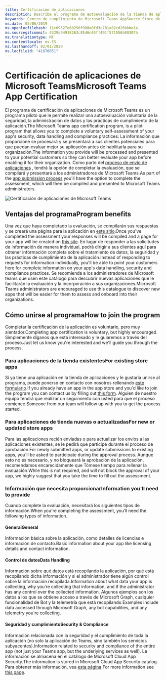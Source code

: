 ```yaml
---
title: Certificación de aplicaciones
description: Describe el programa de autoevaluación de la tienda de aplicaciones
keywords: Centro de cumplimiento de Microsoft Teams AppSource Store de certificación de aplicaciones
ms.date: 05/06/2019
ms.openlocfilehash: 11c69527e60290f908e8fd3c781a02cd26bbbe14
ms.sourcegitcommit: 4329a94918263c85d6c65ff401f571556b80307b
ms.translationtype: MT
ms.contentlocale: es-ES
ms.lasthandoff: 02/01/2020
ms.locfileid: "41676051"
---
```

# <a name="microsoft-teams-app-certification"></a><span data-ttu-id="85a19-104">Certificación de aplicaciones de Microsoft Teams</span><span class="sxs-lookup"><span data-stu-id="85a19-104">Microsoft Teams App Certification</span></span>

<span data-ttu-id="85a19-105">El programa de certificación de aplicaciones de Microsoft Teams es un programa piloto que le permite realizar una autoevaluación voluntaria de la seguridad, la administración de datos y las prácticas de cumplimiento de la aplicación.</span><span class="sxs-lookup"><span data-stu-id="85a19-105">The Microsoft Teams app certification program, is a pilot program that allows you to complete a voluntary self-assessment of your app's security, data handling and compliance practices.</span></span> <span data-ttu-id="85a19-106">La información que proporcione se procesará y se presentará a sus clientes potenciales para que puedan evaluar mejor su aplicación antes de habilitarla para su organización.</span><span class="sxs-lookup"><span data-stu-id="85a19-106">The information you provide will be processed and presented to your potential customers so they can better evaluate your app before enabling it for their organization.</span></span> <span data-ttu-id="85a19-107">Como parte del [proceso de envío de aplicaciones](~/concepts/deploy-and-publish/apps-publish.md) , tendrá la opción de completar la evaluación, que se compilará y presentará a los administradores de Microsoft Teams.</span><span class="sxs-lookup"><span data-stu-id="85a19-107">As part of the [app submission process](~/concepts/deploy-and-publish/apps-publish.md) you'll have the option to complete the assessment, which will then be compiled and presented to Microsoft Teams administrators.</span></span>

![Certificación de aplicaciones de Microsoft Teams](~/assets/images/self-assessment.png)

## <a name="program-benefits"></a><span data-ttu-id="85a19-109">Ventajas del programa</span><span class="sxs-lookup"><span data-stu-id="85a19-109">Program benefits</span></span>

<span data-ttu-id="85a19-110">Una vez que haya completado la evaluación, se compilarán sus respuestas y se creará una página para la aplicación en [este sitio](https://aka.ms/AppCertification).</span><span class="sxs-lookup"><span data-stu-id="85a19-110">Once you've completed the assessment your responses will be compiled and a page for your app will be created on [this site](https://aka.ms/AppCertification).</span></span> <span data-ttu-id="85a19-111">En lugar de responder a las solicitudes de información de manera individual, podrá dirigir a sus clientes aquí para obtener información completa sobre el tratamiento de datos, la seguridad y las prácticas de cumplimiento de la aplicación.</span><span class="sxs-lookup"><span data-stu-id="85a19-111">Instead of responding to requests for information individually, you'll be able to point your customers here for complete information on your app's data handling, security and compliance practices.</span></span> <span data-ttu-id="85a19-112">Se recomienda a los administradores de Microsoft teams que usen este catálogo para descubrir nuevas aplicaciones que le facilitarán la evaluación y la incorporación a sus organizaciones.</span><span class="sxs-lookup"><span data-stu-id="85a19-112">Microsoft Teams administrators are encouraged to use this catalogue to discover new apps that will be easier for them to assess and onboard into their organizations.</span></span>

## <a name="how-to-join-the-program"></a><span data-ttu-id="85a19-113">Cómo unirse al programa</span><span class="sxs-lookup"><span data-stu-id="85a19-113">How to join the program</span></span>

<span data-ttu-id="85a19-114">Completar la certificación de la aplicación es voluntario, pero muy alentador.</span><span class="sxs-lookup"><span data-stu-id="85a19-114">Completing app certification is voluntary, but highly encouraged.</span></span> <span data-ttu-id="85a19-115">Simplemente díganos que está interesado y le guiaremos a través del proceso.</span><span class="sxs-lookup"><span data-stu-id="85a19-115">Just let us know you're interested and we'll guide you through the process.</span></span>

### <a name="for-existing-store-apps"></a><span data-ttu-id="85a19-116">Para aplicaciones de la tienda existentes</span><span class="sxs-lookup"><span data-stu-id="85a19-116">For existing store apps</span></span>

<span data-ttu-id="85a19-117">Si ya tiene una aplicación en la tienda de aplicaciones y le gustaría unirse al programa, puede ponerse en contacto con nosotros rellenando [este formulario](https://forms.office.com/Pages/ResponsePage.aspx?id=v4j5cvGGr0GRqy180BHbR3oKPRKv815GlRdzCCYPJGZUOUgzSUtFNU8yOFpYR0oyWElHVkxHODhQUyQlQCN0PWcu).</span><span class="sxs-lookup"><span data-stu-id="85a19-117">If you already have an app in the app store and you'd like to join the program you can contact us by filling out [this form](https://forms.office.com/Pages/ResponsePage.aspx?id=v4j5cvGGr0GRqy180BHbR3oKPRKv815GlRdzCCYPJGZUOUgzSUtFNU8yOFpYR0oyWElHVkxHODhQUyQlQCN0PWcu).</span></span> <span data-ttu-id="85a19-118">Alguien de nuestro equipo tendrá que realizar un seguimiento con usted para que el proceso comience.</span><span class="sxs-lookup"><span data-stu-id="85a19-118">Someone from our team will follow up with you to get the process started.</span></span>

### <a name="for-new-or-updated-store-apps"></a><span data-ttu-id="85a19-119">Para aplicaciones de tienda nuevas o actualizadas</span><span class="sxs-lookup"><span data-stu-id="85a19-119">For new or updated store apps</span></span>

<span data-ttu-id="85a19-120">Para las aplicaciones recién enviadas o para actualizar los envíos a las aplicaciones existentes, se le pedirá que participe durante el proceso de aprobación.</span><span class="sxs-lookup"><span data-stu-id="85a19-120">For newly submitted apps, or update submissions to existing apps, you'll be asked to participate during the approval process.</span></span> <span data-ttu-id="85a19-121">Aunque esto no es necesario, y no bloqueará la aprobación de la aplicación, recomendamos encarecidamente que Tómese tiempo para rellenar la evaluación.</span><span class="sxs-lookup"><span data-stu-id="85a19-121">While this is not required, and will not block the approval of your app, we highly suggest that you take the time to fill out the assessment.</span></span>

### <a name="information-youll-need-to-provide"></a><span data-ttu-id="85a19-122">Información que necesita proporcionar</span><span class="sxs-lookup"><span data-stu-id="85a19-122">Information you'll need to provide</span></span>

<span data-ttu-id="85a19-123">Cuando complete la evaluación, necesitará los siguientes tipos de información.</span><span class="sxs-lookup"><span data-stu-id="85a19-123">When you're completing the assessment, you'll need the following types of information.</span></span>

#### <a name="general"></a><span data-ttu-id="85a19-124">General</span><span class="sxs-lookup"><span data-stu-id="85a19-124">General</span></span>

<span data-ttu-id="85a19-125">Información básica sobre la aplicación, como detalles de licencias e información de contacto.</span><span class="sxs-lookup"><span data-stu-id="85a19-125">Basic information about your app like licensing details and contact information.</span></span>

#### <a name="data-handling"></a><span data-ttu-id="85a19-126">Control de datos</span><span class="sxs-lookup"><span data-stu-id="85a19-126">Data Handling</span></span>

<span data-ttu-id="85a19-127">Información sobre qué datos está recopilando la aplicación, por qué está recopilando dicha información y si el administrador tiene algún control sobre la información recopilada.</span><span class="sxs-lookup"><span data-stu-id="85a19-127">Information about what data your app is collecting, why you're collecting that information, and if the administrator has any control over the collected information.</span></span> <span data-ttu-id="85a19-128">Algunos ejemplos son los datos a los que se obtiene acceso a través de Microsoft Graph, cualquier funcionalidad de Bot y la telemetría que está recopilando.</span><span class="sxs-lookup"><span data-stu-id="85a19-128">Examples include data accessed through Microsoft Graph, any bot capabilities, and any telemetry you're collecting.</span></span>

#### <a name="security--compliance"></a><span data-ttu-id="85a19-129">Seguridad y cumplimiento</span><span class="sxs-lookup"><span data-stu-id="85a19-129">Security & Compliance</span></span>

<span data-ttu-id="85a19-130">Información relacionada con la seguridad y el cumplimiento de toda la aplicación (no solo la aplicación de Teams, sino también los servicios subyacentes).</span><span class="sxs-lookup"><span data-stu-id="85a19-130">Information related to security and compliance of the entire app (not just your Teams app, but the underlying services as well).</span></span> <span data-ttu-id="85a19-131">La información se almacena en el catálogo de Microsoft Cloud App Security.</span><span class="sxs-lookup"><span data-stu-id="85a19-131">The information is stored in Microsoft Cloud App Security catalog.</span></span> <span data-ttu-id="85a19-132">Para obtener más información, vea [esta página](/cloud-app-security/attest-your-app).</span><span class="sxs-lookup"><span data-stu-id="85a19-132">For more information see [this page](/cloud-app-security/attest-your-app).</span></span>
